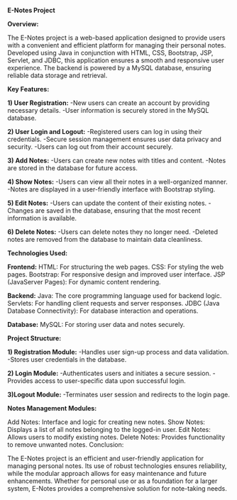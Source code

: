 **E-Notes Project**

**Overview:**

The E-Notes project is a web-based application designed to provide users with a convenient and efficient platform for managing their personal notes. 
Developed using Java in conjunction with HTML, CSS, Bootstrap, JSP, Servlet, and JDBC, this application ensures a smooth and responsive user experience. 
The backend is powered by a MySQL database, ensuring reliable data storage and retrieval.

**Key Features:**

**1) User Registration:**
-New users can create an account by providing necessary details.
-User information is securely stored in the MySQL database.

**2) User Login and Logout:**
-Registered users can log in using their credentials.
-Secure session management ensures user data privacy and security.
-Users can log out from their account securely.

**3) Add Notes:**
-Users can create new notes with titles and content.
-Notes are stored in the database for future access.

**4) Show Notes:**
-Users can view all their notes in a well-organized manner.
-Notes are displayed in a user-friendly interface with Bootstrap styling.

**5) Edit Notes:**
-Users can update the content of their existing notes.
-Changes are saved in the database, ensuring that the most recent information is available.

**6) Delete Notes:**
-Users can delete notes they no longer need.
-Deleted notes are removed from the database to maintain data cleanliness.

**Technologies Used:**

**Frontend:**
HTML: For structuring the web pages.
CSS: For styling the web pages.
Bootstrap: For responsive design and improved user interface.
JSP (JavaServer Pages): For dynamic content rendering.

**Backend:**
Java: The core programming language used for backend logic.
Servlets: For handling client requests and server responses.
JDBC (Java Database Connectivity): For database interaction and operations.

**Database:**
MySQL: For storing user data and notes securely.

**Project Structure:**

**1) Registration Module:**
-Handles user sign-up process and data validation.
-Stores user credentials in the database.

**2) Login Module:**
-Authenticates users and initiates a secure session.
-Provides access to user-specific data upon successful login.

**3)Logout Module:**
-Terminates user session and redirects to the login page.

**Notes Management Modules:**

Add Notes: Interface and logic for creating new notes.
Show Notes: Displays a list of all notes belonging to the logged-in user.
Edit Notes: Allows users to modify existing notes.
Delete Notes: Provides functionality to remove unwanted notes.
Conclusion:

The E-Notes project is an efficient and user-friendly application for managing personal notes. Its use of robust technologies ensures reliability, while the modular approach allows for easy maintenance and future enhancements. Whether for personal use or as a foundation for a larger system, E-Notes provides a comprehensive solution for note-taking needs.
